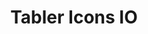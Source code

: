 ---
title: 'Tabler Icons IO'
description: 'Free and open source icons designed to make your website or app attractive, visually consistent and simply beautiful.'
link: 'https://tabler-icons.io/'
imageURL: 'https://res.cloudinary.com/dc6mrv5cb/image/upload/v1703874775/personal-resources/icons/tabler.io_icons_zkxp6p.png'
---